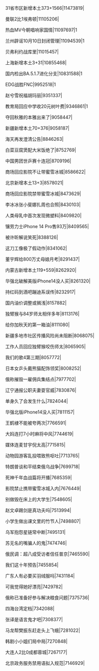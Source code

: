 31省市区新增本土373+1566|11473819|

曼联2比1埃弗顿|11105206|

热血MV今朝唱响家国情|11097697|1

兰州辟谣10月10日封闭管理|11094539|1

贝弗利约战库里|11015457|

上海新增本土3+31|10855468|

国内检出BA.5.1.7进化分支|10831588|1

EDG战胜FNC|9952518|1

赵兮雪祝福胡玛丽|9351337|

教育局回应中学收20元树叶费|9346861|1

夺回秋雅的本雅出来了|9058447|

新疆新增本土70+376|9058187|

海天再发澄清公告|8846263|

白菜豆腐煲配大米饭绝了|8752769|

中国男团世乒赛十连冠|8709196|

商场回应影院不让带蜜雪冰城|8586622|

北京新增本土13+3|8578021|

商场回应影院禁带蜜雪冰城|8473629|

李冰冰张小斐娜扎周也合照|8430103|

人类母乳中首次发现微塑料|8409820|

镶劳力士iPhone 14 Pro售93万|8409565|

被许昕解说笑死|8388126|

这刀工像极了假动作|8341062|

董宇辉给800万丈母娘月考|8291437|

内蒙古新增本土119+559|8262920|

华强北破解美版iPhone14没人买|8261320|

持红码到酒吧蹦迪系误传|8232917|

国内油价调整或搁浅|8157882|

独臂猴与84岁师太相伴多年|8113176|

给你加秋天的第一箱油|8111080|

新疆多地市社区传播风险尚未阻断|8068075|

工作人员回应独臂猴咬伤师太|8065905|

我们的歌4第三期|8057772|

日本女乒头戴熊猫配饰领奖|8008252|

俄称摧毁一雇佣兵集结点|7977702|

辽宁通报公职夫妻耍官威|7830876|

单身久了会发生什么|7824044|

华强北版iPhone14没人买|7811157|

王鹤棣不能被夸两次|7766591|

大妈连打7小时麻将中风|7744619|

媒体连麦甘宇倪太高|7715815|

动物园游客乱投喂致熊呕吐|7713765|

特朗普谈和平结束俄乌战争|7699718|

死神千年血战篇将开播|7685359|

影院禁止携带蜜雪冰城入内|7676449|

别做毁在床上的大学生|7548605|

赵文卓踢剑是真功夫吗|7513994|

小学生做出课文里的竹节人|7498807|

乌军抱怨星链常中断|7495131|

苏无名的嘴骗人的鬼|7474746|

俄民调：超八成受访者信任普京|7465590|

我们这十年预告|7455854|

广东人有必要买羽绒服吗|7431184|

可我觉得她好漂亮|7429782|

俄称已准备好参与解决粮食问题|7375736|

四海台湾定档|7342088|

张译是语言鬼才吧|7308377|

马龙帮樊振东赶走头上飞蛾|7281022|

韩剧小小姐们局中局|7270848|

大连人2比0成都蓉城|7267177|

北京政务服务禁用语拟入规范|7146929|

